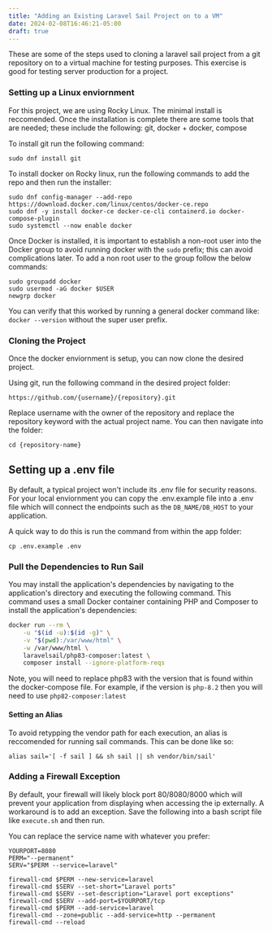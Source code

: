 ```yaml
---
title: "Adding an Existing Laravel Sail Project on to a VM"
date: 2024-02-08T16:46:21-05:00
draft: true
---
```


These are some of the steps used to cloning a laravel sail project from a git repository on to a virtual machine for testing purposes. This exercise is good for testing server production for a project.

### Setting up a Linux enviornment

For this project, we are using Rocky Linux. The minimal install is reccomended. Once the installation is complete there are some tools that are needed; these include the following: git, docker + docker, compose

To install git run the following command:
`````
sudo dnf install git
`````

To install docker on Rocky linux, run the following commands to add the repo and then run the installer:
`````
sudo dnf config-manager --add-repo https://download.docker.com/linux/centos/docker-ce.repo
sudo dnf -y install docker-ce docker-ce-cli containerd.io docker-compose-plugin
sudo systemctl --now enable docker
`````

Once Docker is installed, it is important to establish a non-root user into the Docker group to avoid running docker with the `sudo` prefix; this can avoid complications later. To add a non root user to the group follow the below commands:
`````
sudo groupadd docker
sudo usermod -aG docker $USER
newgrp docker
`````

You can verify that this worked by running a general docker command like: `docker --version` without the super user prefix.


### Cloning the Project

Once the docker enviornment is setup, you can now clone the desired project. 

Using git, run the following command in the desired project folder:
`````
https://github.com/{username}/{repository}.git
`````

Replace username with the owner of the repository and replace the repository keyword with the actual project name. You can then navigate into the folder:
`````
cd {repository-name}
`````

## Setting up a .env file

By default, a typical project won't include its .env file for security reasons. For your local enviornment you can copy the .env.example file into a .env file which will connect the endpoints such as the `DB_NAME/DB_HOST` to your application.

A quick way to do this is run the command from within the app folder:
`````
cp .env.example .env
`````

### Pull the Dependencies to Run Sail

You may install the application's dependencies by navigating to the application's directory and executing the following command. This command uses a small Docker container containing PHP and Composer to install the application's dependencies:
`````bash
docker run --rm \
    -u "$(id -u):$(id -g)" \
    -v "$(pwd):/var/www/html" \
    -w /var/www/html \
    laravelsail/php83-composer:latest \
    composer install --ignore-platform-reqs
`````
Note, you will need to replace php83 with the version that is found within the docker-compose file. For example, if the version is `php-8.2` then you will need to use `php82-composer:latest`

#### Setting an Alias

To avoid retypping the vendor path for each execution, an alias is reccomended for running sail commands. This can be done like so:
`````
alias sail='[ -f sail ] && sh sail || sh vendor/bin/sail'
`````

### Adding a Firewall Exception
By default, your firewall will likely block port 80/8080/8000 which will prevent your application from displaying when accessing the ip externally. A workaround is to add an exception. Save the following into a bash script file like `execute.sh` and then run.

You can replace the service name with whatever you prefer:
`````
YOURPORT=8080
PERM="--permanent"
SERV="$PERM --service=laravel"

firewall-cmd $PERM --new-service=laravel
firewall-cmd $SERV --set-short="Laravel ports"
firewall-cmd $SERV --set-description="Laravel port exceptions"
firewall-cmd $SERV --add-port=$YOURPORT/tcp
firewall-cmd $PERM --add-service=laravel
firewall-cmd --zone=public --add-service=http --permanent
firewall-cmd --reload
`````


